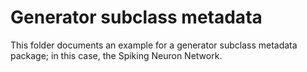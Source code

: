 # Generator subclass metadata
This folder documents an example for a generator subclass metadata package; in this case, the Spiking Neuron Network. 